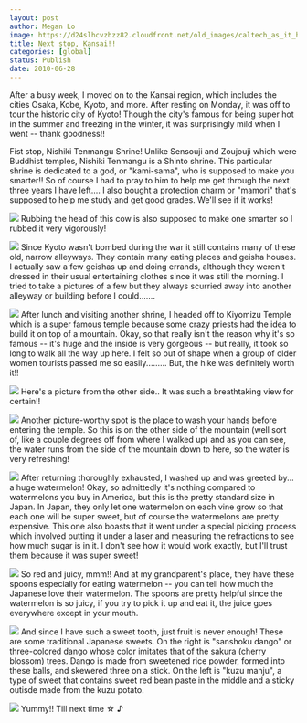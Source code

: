```yaml
---
layout: post
author: Megan Lo
image: https://d24slhcvzhzz82.cloudfront.net/old_images/caltech_as_it_happens/6a0105349b8251970b013484ec4016970c.jpg
title: Next stop, Kansai!!
categories: [global]
status: Publish
date: 2010-06-28
---
```


After a busy week, I moved on to the Kansai region, which includes the cities Osaka, Kobe, Kyoto, and more. After resting on Monday, it was off to tour the historic city of Kyoto! Though the city's famous for being super hot in the summer and freezing in the winter, it was surprisingly mild when I went -- thank goodness!!

Fist stop, Nishiki Tenmangu Shrine! Unlike Sensouji and Zoujouji which were Buddhist temples, Nishiki Tenmangu is a Shinto shrine. This particular shrine is dedicated to a god, or "kami-sama", who is supposed to make you smarter!! So of course I had to pray to him to help me get through the next three years I have left.... I also bought a protection charm or "mamori" that's supposed to help me study and get good grades. We'll see if it works!


![](https://d24slhcvzhzz82.cloudfront.net/old_images/caltech_as_it_happens/6a0105349b8251970b0133f1c59346970b.jpg)
Rubbing the head of this cow is also supposed to make one smarter so I rubbed it very vigorously!


![](https://d24slhcvzhzz82.cloudfront.net/old_images/caltech_as_it_happens/6a0105349b8251970b013484ec4c19970c.jpg)
Since Kyoto wasn't bombed during the war it still contains many of these old, narrow alleyways. They contain many eating places and geisha houses. I actually saw a few geishas up and doing errands, although they weren't dressed in their usual entertaining clothes since it was still the morning. I tried to take a pictures of a few but they always scurried away into another alleyway or building before I could.......


![](https://d24slhcvzhzz82.cloudfront.net/old_images/caltech_as_it_happens/6a0105349b8251970b013484ec4fe0970c.jpg)
After lunch and visiting another shrine, I headed off to Kiyomizu Temple which is a super famous temple because some crazy priests had the idea to build it on top of a mountain. Okay, so that really isn't the reason why it's so famous -- it's huge and the inside is very gorgeous -- but really, it took so long to walk all the way up here. I felt so out of shape when a group of older women tourists passed me so easily......... But, the hike was definitely worth it!!


![](https://d24slhcvzhzz82.cloudfront.net/old_images/caltech_as_it_happens/6a0105349b8251970b013484ec54af970c.jpg)
Here's a picture from the other side.. It was such a breathtaking view for certain!!


![](https://d24slhcvzhzz82.cloudfront.net/old_images/caltech_as_it_happens/6a0105349b8251970b0133f1c5a24f970b.jpg)
Another picture-worthy spot is the place to wash your hands before entering the temple. So this is on the other side of the mountain (well sort of, like a couple degrees off from where I walked up) and as you can see, the water runs from the side of the mountain down to here, so the water is very refreshing!


![](https://d24slhcvzhzz82.cloudfront.net/old_images/caltech_as_it_happens/6a0105349b8251970b0133f1c5a697970b.jpg)
After returning thoroughly exhausted, I washed up and was greeted by... a huge watermelon! Okay, so admittedly it's nothing compared to watermelons you buy in America, but this is the pretty standard size in Japan. In Japan, they only let one watermelon on each vine grow so that each one will be super sweet, but of course the watermelons are pretty expensive. This one also boasts that it went under a special picking process which involved putting it under a laser and measuring the refractions to see how much sugar is in it. I don't see how it would work exactly, but I'll trust them because it was super sweet!


![](https://d24slhcvzhzz82.cloudfront.net/old_images/caltech_as_it_happens/6a0105349b8251970b0133f1c5acc9970b.jpg)
So red and juicy, mmm!! And at my grandparent's place, they have these spoons especially for eating watermelon -- you can tell how much the Japanese love their watermelon. The spoons are pretty helpful since the watermelon is so juicy, if you try to pick it up and eat it, the juice goes everywhere except in your mouth.


![](https://d24slhcvzhzz82.cloudfront.net/old_images/caltech_as_it_happens/6a0105349b8251970b013484ec68d8970c.jpg)
And since I have such a sweet tooth, just fruit is never enough! These are some traditional Japanese sweets. On the right is "sanshoku dango" or three-colored dango whose color imitates that of the sakura (cherry blossom) trees. Dango is made from sweetened rice powder, formed into these balls, and skewered three on a stick. On the left is "kuzu manju", a type of sweet that contains sweet red bean paste in the middle and a sticky outisde made from the kuzu potato.


![](https://d24slhcvzhzz82.cloudfront.net/old_images/caltech_as_it_happens/6a0105349b8251970b013484ec6ceb970c.jpg)
Yummy!! Till next time ☆ ♪
